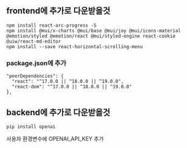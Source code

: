 
## frontend에 추가로 다운받을것
```
npm install react-arc-progress -S
npm install @mui/x-charts @mui/base @mui/joy @mui/icons-material @emotion/styled @emotion/react @mui/styled-engine react-cookie @uiw/react-md-editor
npm install --save react-horizontal-scrolling-menu
```


### package.json에 추가
```
"peerDependencies": {
  "react": "^17.0.0 || ^18.0.0 || ^19.0.0",
  "react-dom": "^17.0.0 || ^18.0.0 || ^19.0.0"
},

```

## backend에 추가로 다운받을것
```
pip install openai
```

사용자 환경변수에 OPENAI_API_KEY 추가
